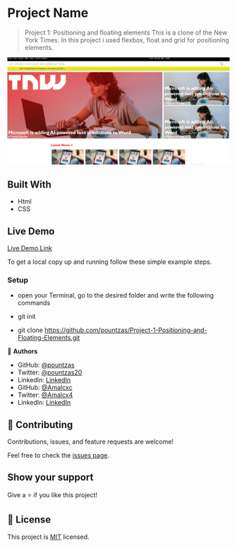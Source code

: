 # Project Name

> Project 1: Positioning and floating elements
  This is a clone of the New York Times. In this project i used flexbox, float and grid for positioning elements.

![screenshot](./images/app.screenshot.png)

## Built With

- Html
- CSS

## Live Demo

[Live Demo Link](https://pountzas.github.io/Project-1-Positioning-and-Floating-Elements/)

To get a local copy up and running follow these simple example steps.
### Setup
- open your Terminal, go to the desired folder and write the following commands

- git init
- git clone https://github.com/pountzas/Project-1-Positioning-and-Floating-Elements.git

👤 **Authors**

- GitHub: [@pountzas](https://github.com/pountzas)
- Twitter: [@pountzas20](https://twitter.com/pountzas20)
- LinkedIn: [LinkedIn](https://www.linkedin.com/in/nikos-pountzas-173ba4a8/)
- GitHub: [@Amalcxc](https://github.com/Amalcxc)
- Twitter: [@Amalcx4](https://twitter.com/home?lang=en)
- LinkedIn: [LinkedIn](https://www.linkedin.com/in/amal-hersi-a29583205/)





## 🤝 Contributing

Contributions, issues, and feature requests are welcome!

Feel free to check the [issues page](issues/).

## Show your support

Give a ⭐️ if you like this project!
## 📝 License

This project is [MIT](lic.url) licensed.
